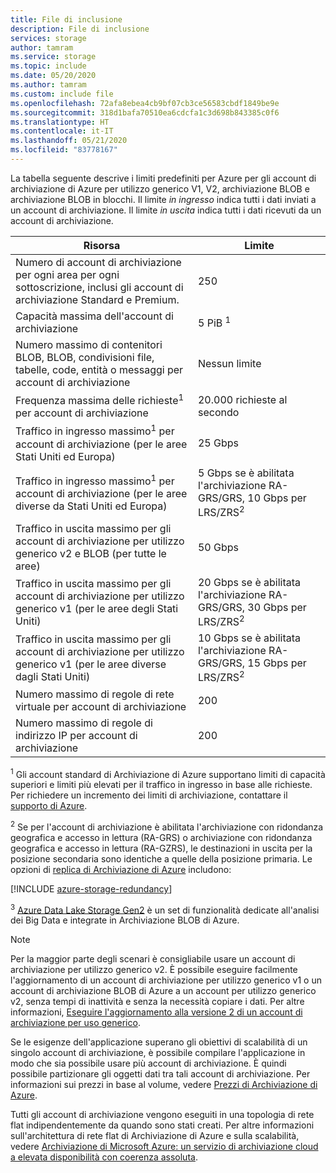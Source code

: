 ```yaml
---
title: File di inclusione
description: File di inclusione
services: storage
author: tamram
ms.service: storage
ms.topic: include
ms.date: 05/20/2020
ms.author: tamram
ms.custom: include file
ms.openlocfilehash: 72afa8ebea4cb9bf07cb3ce56583cbdf1849be9e
ms.sourcegitcommit: 318d1bafa70510ea6cdcfa1c3d698b843385c0f6
ms.translationtype: HT
ms.contentlocale: it-IT
ms.lasthandoff: 05/21/2020
ms.locfileid: "83778167"
---
```

La tabella seguente descrive i limiti predefiniti per Azure per gli account di archiviazione di Azure per utilizzo generico V1, V2, archiviazione BLOB e archiviazione BLOB in blocchi. Il limite *in ingresso* indica tutti i dati inviati a un account di archiviazione. Il limite *in uscita* indica tutti i dati ricevuti da un account di archiviazione.

| Risorsa | Limite |
| --- | --- |
| Numero di account di archiviazione per ogni area per ogni sottoscrizione, inclusi gli account di archiviazione Standard e Premium.| 250 |
| Capacità massima dell'account di archiviazione | 5 PiB <sup>1</sup>|
| Numero massimo di contenitori BLOB, BLOB, condivisioni file, tabelle, code, entità o messaggi per account di archiviazione | Nessun limite |
| Frequenza massima delle richieste<sup>1</sup> per account di archiviazione | 20.000 richieste al secondo |
| Traffico in ingresso massimo<sup>1</sup> per account di archiviazione (per le aree Stati Uniti ed Europa) | 25 Gbps |
| Traffico in ingresso massimo<sup>1</sup> per account di archiviazione (per le aree diverse da Stati Uniti ed Europa) | 5 Gbps se è abilitata l'archiviazione RA-GRS/GRS, 10 Gbps per LRS/ZRS<sup>2</sup> |
| Traffico in uscita massimo per gli account di archiviazione per utilizzo generico v2 e BLOB (per tutte le aree) | 50 Gbps |
| Traffico in uscita massimo per gli account di archiviazione per utilizzo generico v1 (per le aree degli Stati Uniti) | 20 Gbps se è abilitata l'archiviazione RA-GRS/GRS, 30 Gbps per LRS/ZRS<sup>2</sup> |
| Traffico in uscita massimo per gli account di archiviazione per utilizzo generico v1 (per le aree diverse dagli Stati Uniti) | 10 Gbps se è abilitata l'archiviazione RA-GRS/GRS, 15 Gbps per LRS/ZRS<sup>2</sup> |
| Numero massimo di regole di rete virtuale per account di archiviazione | 200 |
| Numero massimo di regole di indirizzo IP per account di archiviazione | 200 |

<sup>1</sup> Gli account standard di Archiviazione di Azure supportano limiti di capacità superiori e limiti più elevati per il traffico in ingresso in base alle richieste. Per richiedere un incremento dei limiti di archiviazione, contattare il [supporto di Azure](https://azure.microsoft.com/support/faq/).

<sup>2</sup> Se per l'account di archiviazione è abilitata l'archiviazione con ridondanza geografica e accesso in lettura (RA-GRS) o archiviazione con ridondanza geografica e accesso in lettura (RA-GZRS), le destinazioni in uscita per la posizione secondaria sono identiche a quelle della posizione primaria. Le opzioni di [replica di Archiviazione di Azure](https://docs.microsoft.com/azure/storage/common/storage-redundancy) includono:

[!INCLUDE [azure-storage-redundancy](azure-storage-redundancy.md)]

<sup>3</sup> [Azure Data Lake Storage Gen2](../articles/storage/blobs/data-lake-storage-introduction.md) è un set di funzionalità dedicate all'analisi dei Big Data e integrate in Archiviazione BLOB di Azure.

> [!NOTE]
> Per la maggior parte degli scenari è consigliabile usare un account di archiviazione per utilizzo generico v2. È possibile eseguire facilmente l'aggiornamento di un account di archiviazione per utilizzo generico v1 o un account di archiviazione BLOB di Azure a un account per utilizzo generico v2, senza tempi di inattività e senza la necessità copiare i dati. Per altre informazioni, [Eseguire l'aggiornamento alla versione 2 di un account di archiviazione per uso generico](../articles/storage/common/storage-account-upgrade.md).

Se le esigenze dell'applicazione superano gli obiettivi di scalabilità di un singolo account di archiviazione, è possibile compilare l'applicazione in modo che sia possibile usare più account di archiviazione. È quindi possibile partizionare gli oggetti dati tra tali account di archiviazione. Per informazioni sui prezzi in base al volume, vedere [Prezzi di Archiviazione di Azure](https://azure.microsoft.com/pricing/details/storage/).

Tutti gli account di archiviazione vengono eseguiti in una topologia di rete flat indipendentemente da quando sono stati creati. Per altre informazioni sull'architettura di rete flat di Archiviazione di Azure e sulla scalabilità, vedere [Archiviazione di Microsoft Azure: un servizio di archiviazione cloud a elevata disponibilità con coerenza assoluta](https://docs.microsoft.com/archive/blogs/hanuk/windows-azures-flat-network-storage-to-enable-higher-scalability-targets). 
